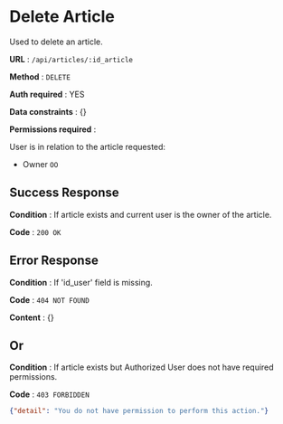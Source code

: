 # Delete Article

Used to delete an article.

**URL** : `/api/articles/:id_article`

**Method** : `DELETE`

**Auth required** : YES

**Data constraints** : {}

**Permissions required** :

User is in relation to the article requested:

* Owner `OO`

## Success Response

**Condition** : If article exists and current user is the owner of the article.

**Code** : `200 OK`

## Error Response

**Condition** : If 'id_user' field is missing.

**Code** : `404 NOT FOUND`

**Content** : {}

## Or

**Condition** : If article exists but Authorized User does not have required permissions.

**Code** : `403 FORBIDDEN`

```json
{"detail": "You do not have permission to perform this action."}
```

